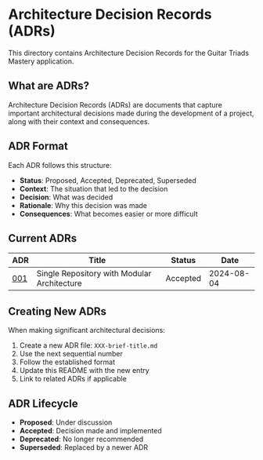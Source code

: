 # Architecture Decision Records (ADRs)

This directory contains Architecture Decision Records for the Guitar Triads Mastery application.

## What are ADRs?

Architecture Decision Records (ADRs) are documents that capture important architectural decisions made during the development of a project, along with their context and consequences.

## ADR Format

Each ADR follows this structure:
- **Status**: Proposed, Accepted, Deprecated, Superseded
- **Context**: The situation that led to the decision
- **Decision**: What was decided
- **Rationale**: Why this decision was made
- **Consequences**: What becomes easier or more difficult

## Current ADRs

| ADR | Title | Status | Date |
|-----|-------|--------|------|
| [001](./001-single-repo-modular-architecture.md) | Single Repository with Modular Architecture | Accepted | 2024-08-04 |

## Creating New ADRs

When making significant architectural decisions:

1. Create a new ADR file: `XXX-brief-title.md`
2. Use the next sequential number
3. Follow the established format
4. Update this README with the new entry
5. Link to related ADRs if applicable

## ADR Lifecycle

- **Proposed**: Under discussion
- **Accepted**: Decision made and implemented
- **Deprecated**: No longer recommended
- **Superseded**: Replaced by a newer ADR